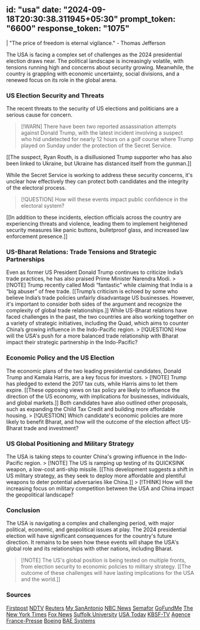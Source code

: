 
id: "usa"
date: "2024-09-18T20:30:38.311945+05:30"
prompt_token: "6600"
response_token: "1075"
------
| "The price of freedom is eternal vigilance." - Thomas Jefferson

The USA is facing a complex set of challenges as the 2024 presidential election draws near.  The political landscape is increasingly volatile, with tensions running high and concerns about security growing. Meanwhile, the country is grappling with economic uncertainty, social divisions, and a renewed focus on its role in the global arena. 

###  US Election Security and Threats 

The recent threats to the security of US elections and politicians are a serious cause for concern. 

> [!WARN]  There have been two reported assassination attempts against Donald Trump, with the latest incident involving a suspect who hid undetected for nearly 12 hours on a golf course where Trump played on Sunday under the protection of the Secret Service. 

[[The suspect, Ryan Routh, is a disillusioned Trump supporter who has also been linked to Ukraine, but Ukraine has distanced itself from the gunman.]]  

While the Secret Service is working to address these security concerns, it's unclear how effectively they can protect both candidates and the integrity of the electoral process. 

> [!QUESTION] How will these events impact public confidence in the electoral system? 

[[In addition to these incidents, election officials across the country are experiencing threats and violence, leading them to implement heightened security measures like panic buttons, bulletproof glass, and increased law enforcement presence.]] 

###  US-Bharat Relations: Trade Tensions and Strategic Partnerships

Even as former US President Donald Trump continues to criticize India’s trade practices, he has also praised Prime Minister Narendra Modi. > [!NOTE]  Trump recently called Modi “fantastic” while claiming that India is a “big abuser” of free trade. [[Trump’s criticism is echoed by some who believe India’s trade policies unfairly disadvantage US businesses. However, it's important to consider both sides of the argument and recognize the complexity of global trade relationships.]]  While US-Bharat relations have faced challenges in the past, the two countries are also working together on a variety of strategic initiatives, including the Quad, which aims to counter China’s growing influence in the Indo-Pacific region. > [!QUESTION] How will the USA's push for a more balanced trade relationship with Bharat impact their strategic partnership in the Indo-Pacific?

###  Economic Policy and the US Election 

The economic plans of the two leading presidential candidates, Donald Trump and Kamala Harris, are a key focus for investors. > [!NOTE]  Trump has pledged to extend the 2017 tax cuts, while Harris aims to let them expire.  [[These opposing views on tax policy are likely to influence the direction of the US economy, with implications for businesses, individuals, and global markets.]]  Both candidates have also outlined other proposals, such as expanding the Child Tax Credit and building more affordable housing.  > [!QUESTION] Which candidate's economic policies are more likely to benefit Bharat, and how will the outcome of the election affect US-Bharat trade and investment?

###  US Global Positioning and Military Strategy

The USA is taking steps to counter China's growing influence in the Indo-Pacific region. > [!NOTE]  The US is ramping up testing of its QUICKSINK weapon, a low-cost anti-ship missile. [[This development suggests a shift in US military strategy, as they seek to deploy more affordable and plentiful weapons to deter potential adversaries like China.]] > [!THINK] How will the increasing focus on military competition between the USA and China impact the geopolitical landscape?  

### Conclusion

The USA is navigating a complex and challenging period, with major political, economic, and geopolitical issues at play. The 2024 presidential election will have significant consequences for the country's future direction. It remains to be seen how these events will shape the USA's global role and its relationships with other nations, including Bharat. 

> [!NOTE]  The US's global position is being tested on multiple fronts, from election security to economic policies to military strategy.  [[The outcome of these challenges will have lasting implications for the USA and the world.]]

### Sources

[Firstpost](https://www.firstpost.com/)
[NDTV](https://www.ndtv.com/)
[Reuters](https://www.reuters.com/)
[My SanAntonio](https://www.mysanantonio.com/)
[NBC News](https://www.nbcnews.com/)
[Semafor](https://www.semafor.com/)
[GoFundMe](https://www.gofundme.com/)
[The New York Times](https://www.nytimes.com/)
[Fox News](https://www.foxnews.com/)
[Suffolk University](https://www.suffolk.edu/)
[USA Today](https://www.usatoday.com/)
[KBSF-TV](https://www.kbsf.tv/)
[Agence France-Presse](https://www.afp.com/)
[Boeing](https://www.boeing.com/)
[BAE Systems](https://www.baesystems.com/)

